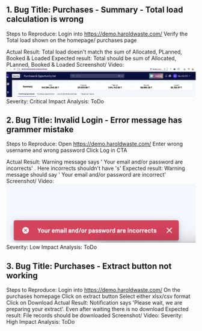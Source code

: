 ## 1. Bug Title: Purchases - Summary - Total load calculation is wrong
Steps to Reproduce: 
    Login into https://demo.haroldwaste.com/
    Verify the Total load shown on the homepage/ purchases page

Actual Result: Total load doesn't match the sum of Allocated, PLanned, Booked & Loaded
Expected result: Total should be sum of Allocated, PLanned, Booked & Loaded
Screenshot/ Video: 
![alt text](bugs/image.png)
Severity: Critical
Impact Analysis: ToDo


## 2. Bug Title: Invalid Login - Error message has grammer mistake
Steps to Reproduce: 
    Open https://demo.haroldwaste.com/
    Enter wrong username and wrong password
    Click Log in CTA

Actual Result: Warning message says ' Your email and/or password are incorrects' . Here incorrects shouldn't have 's'
Expected result:  Warning message should say ' Your email and/or password are incorrect' 
Screenshot/ Video: 
![alt text](bugs/ECA6787E-3419-42A8-83F1-ACFC85DE409F.png)
Severity: Low
Impact Analysis: ToDo

## 3. Bug Title: Purchases - Extract button not working
Steps to Reproduce: 
    Login into https://demo.haroldwaste.com/
    On the purchases homepage
    Click on extract button
    Select either xlsx/csv format
    Click on Download
Actual Result: Notification says 'Please wait, we are preparing your extract'. Even after waiting there is no download
Expected result: File records should be downloaded
Screenshot/ Video: 
Severity: High
Impact Analysis: ToDo